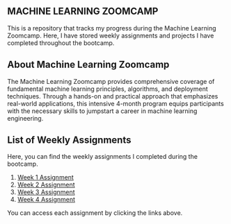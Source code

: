 ## MACHINE LEARNING ZOOMCAMP

This is a repository that tracks my progress during the Machine Learning Zoomcamp. 
Here, I have stored weekly assignments and projects I have completed throughout the bootcamp.

## About Machine Learning Zoomcamp

The Machine Learning Zoomcamp provides comprehensive coverage of fundamental machine learning principles, algorithms, and deployment techniques. Through a hands-on and practical approach that emphasizes real-world applications, this intensive 4-month program equips participants with the necessary skills to jumpstart a career in machine learning engineering.

## List of Weekly Assignments

Here, you can find the weekly assignments I completed during the bootcamp.

1. [Week 1 Assignment](https://github.com/ulfitaputri/ML_Zoomcamp/blob/main/homework_week_1.ipynb)
2. [Week 2 Assignment](https://github.com/ulfitaputri/ML_Zoomcamp/blob/main/homework_week_2.ipynb)
3. [Week 3 Assignment](https://github.com/ulfitaputri/ML_Zoomcamp/blob/main/homework_week_3.ipynb)
4. [Week 4 Assignment](https://github.com/ulfitaputri/ML_Zoomcamp/blob/main/homework_week_4.ipynb)

You can access each assignment by clicking the links above.

